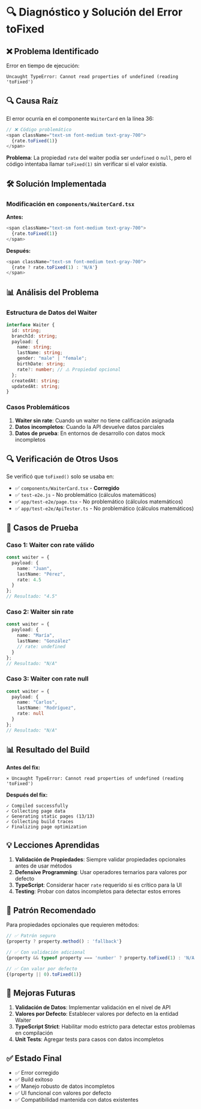 # 🔍 Diagnóstico y Solución del Error toFixed

## ❌ **Problema Identificado**

Error en tiempo de ejecución:
```
Uncaught TypeError: Cannot read properties of undefined (reading 'toFixed')
```

## 🔍 **Causa Raíz**

El error ocurría en el componente `WaiterCard` en la línea 36:

```typescript
// ❌ Código problemático
<span className="text-sm font-medium text-gray-700">
  {rate.toFixed(1)}
</span>
```

**Problema**: La propiedad `rate` del waiter podía ser `undefined` o `null`, pero el código intentaba llamar `toFixed(1)` sin verificar si el valor existía.

## 🛠️ **Solución Implementada**

### **Modificación en `components/WaiterCard.tsx`**

**Antes:**
```typescript
<span className="text-sm font-medium text-gray-700">
  {rate.toFixed(1)}
</span>
```

**Después:**
```typescript
<span className="text-sm font-medium text-gray-700">
  {rate ? rate.toFixed(1) : 'N/A'}
</span>
```

## 📊 **Análisis del Problema**

### **Estructura de Datos del Waiter**
```typescript
interface Waiter {
  id: string;
  branchId: string;
  payload: {
    name: string;
    lastName: string;
    gender: "male" | "female";
    birthDate: string;
    rate?: number; // ⚠️ Propiedad opcional
  };
  createdAt: string;
  updatedAt: string;
}
```

### **Casos Problemáticos**
1. **Waiter sin rate**: Cuando un waiter no tiene calificación asignada
2. **Datos incompletos**: Cuando la API devuelve datos parciales
3. **Datos de prueba**: En entornos de desarrollo con datos mock incompletos

## 🔍 **Verificación de Otros Usos**

Se verificó que `toFixed()` solo se usaba en:
- ✅ `components/WaiterCard.tsx` - **Corregido**
- ✅ `test-e2e.js` - No problemático (cálculos matemáticos)
- ✅ `app/test-e2e/page.tsx` - No problemático (cálculos matemáticos)
- ✅ `app/test-e2e/ApiTester.ts` - No problemático (cálculos matemáticos)

## 🧪 **Casos de Prueba**

### **Caso 1: Waiter con rate válido**
```typescript
const waiter = {
  payload: {
    name: "Juan",
    lastName: "Pérez",
    rate: 4.5
  }
};
// Resultado: "4.5"
```

### **Caso 2: Waiter sin rate**
```typescript
const waiter = {
  payload: {
    name: "María",
    lastName: "González"
    // rate: undefined
  }
};
// Resultado: "N/A"
```

### **Caso 3: Waiter con rate null**
```typescript
const waiter = {
  payload: {
    name: "Carlos",
    lastName: "Rodríguez",
    rate: null
  }
};
// Resultado: "N/A"
```

## 📊 **Resultado del Build**

**Antes del fix:**
```
⨯ Uncaught TypeError: Cannot read properties of undefined (reading 'toFixed')
```

**Después del fix:**
```
✓ Compiled successfully
✓ Collecting page data    
✓ Generating static pages (13/13)
✓ Collecting build traces    
✓ Finalizing page optimization
```

## 💡 **Lecciones Aprendidas**

1. **Validación de Propiedades**: Siempre validar propiedades opcionales antes de usar métodos
2. **Defensive Programming**: Usar operadores ternarios para valores por defecto
3. **TypeScript**: Considerar hacer `rate` requerido si es crítico para la UI
4. **Testing**: Probar con datos incompletos para detectar estos errores

## 🔧 **Patrón Recomendado**

Para propiedades opcionales que requieren métodos:

```typescript
// ✅ Patrón seguro
{property ? property.method() : 'fallback'}

// ✅ Con validación adicional
{property && typeof property === 'number' ? property.toFixed(1) : 'N/A'}

// ✅ Con valor por defecto
{(property || 0).toFixed(1)}
```

## 🚀 **Mejoras Futuras**

1. **Validación de Datos**: Implementar validación en el nivel de API
2. **Valores por Defecto**: Establecer valores por defecto en la entidad Waiter
3. **TypeScript Strict**: Habilitar modo estricto para detectar estos problemas en compilación
4. **Unit Tests**: Agregar tests para casos con datos incompletos

## ✅ **Estado Final**

- ✅ Error corregido
- ✅ Build exitoso
- ✅ Manejo robusto de datos incompletos
- ✅ UI funcional con valores por defecto
- ✅ Compatibilidad mantenida con datos existentes
